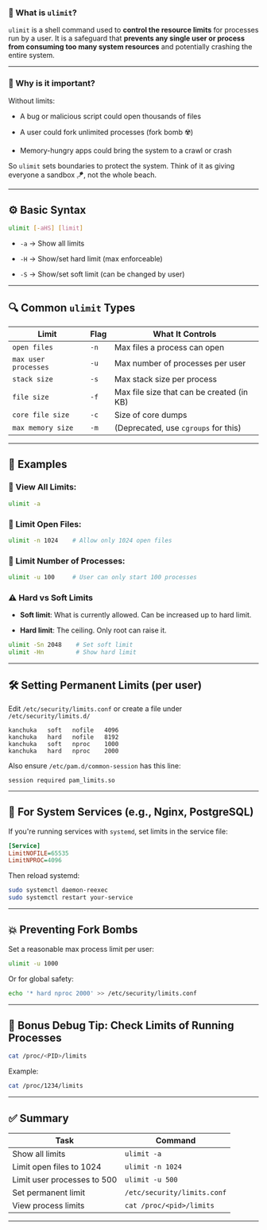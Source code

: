 

### 📌 What is `ulimit`?

`ulimit` is a shell command used to **control the resource limits** for processes run by a user. It is a safeguard that **prevents any single user or process from consuming too many system resources** and potentially crashing the entire system.

---

### 🚨 Why is it important?

Without limits:

- A bug or malicious script could open thousands of files
    
- A user could fork unlimited processes (fork bomb ☢️)
    
- Memory-hungry apps could bring the system to a crawl or crash
    

So `ulimit` sets boundaries to protect the system. Think of it as giving everyone a sandbox 🪁, not the whole beach.

---

## ⚙️ Basic Syntax

```bash
ulimit [-aHS] [limit]
```

- `-a` → Show all limits
    
- `-H` → Show/set hard limit (max enforceable)
    
- `-S` → Show/set soft limit (can be changed by user)
    

---

## 🔍 Common `ulimit` Types

|Limit|Flag|What It Controls|
|---|---|---|
|`open files`|`-n`|Max files a process can open|
|`max user processes`|`-u`|Max number of processes per user|
|`stack size`|`-s`|Max stack size per process|
|`file size`|`-f`|Max file size that can be created (in KB)|
|`core file size`|`-c`|Size of core dumps|
|`max memory size`|`-m`|(Deprecated, use `cgroups` for this)|

---

## 🔧 Examples

### 🔎 View All Limits:

```bash
ulimit -a
```

### 📁 Limit Open Files:

```bash
ulimit -n 1024    # Allow only 1024 open files
```

### 🤖 Limit Number of Processes:

```bash
ulimit -u 100     # User can only start 100 processes
```

### ⚠️ Hard vs Soft Limits

- **Soft limit**: What is currently allowed. Can be increased up to hard limit.
    
- **Hard limit**: The ceiling. Only root can raise it.
    

```bash
ulimit -Sn 2048    # Set soft limit
ulimit -Hn         # Show hard limit
```

---

## 🛠️ Setting Permanent Limits (per user)

Edit `/etc/security/limits.conf` or create a file under `/etc/security/limits.d/`

```
kanchuka   soft   nofile   4096
kanchuka   hard   nofile   8192
kanchuka   soft   nproc    1000
kanchuka   hard   nproc    2000
```

Also ensure `/etc/pam.d/common-session` has this line:

```
session required pam_limits.so
```

---

## 🔄 For System Services (e.g., Nginx, PostgreSQL)

If you're running services with `systemd`, set limits in the service file:

```ini
[Service]
LimitNOFILE=65535
LimitNPROC=4096
```

Then reload systemd:

```bash
sudo systemctl daemon-reexec
sudo systemctl restart your-service
```

---

## 💥 Preventing Fork Bombs

Set a reasonable max process limit per user:

```bash
ulimit -u 1000
```

Or for global safety:

```bash
echo '* hard nproc 2000' >> /etc/security/limits.conf
```

---

## 🧪 Bonus Debug Tip: Check Limits of Running Processes

```bash
cat /proc/<PID>/limits
```

Example:

```bash
cat /proc/1234/limits
```

---

## ✅ Summary

|Task|Command|
|---|---|
|Show all limits|`ulimit -a`|
|Limit open files to 1024|`ulimit -n 1024`|
|Limit user processes to 500|`ulimit -u 500`|
|Set permanent limit|`/etc/security/limits.conf`|
|View process limits|`cat /proc/<pid>/limits`|

---
